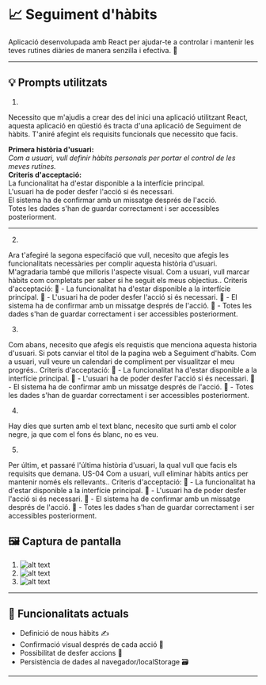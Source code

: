 # 📈 Seguiment d'hàbits

Aplicació desenvolupada amb React per ajudar-te a controlar i mantenir les teves rutines diàries de manera senzilla i efectiva. 🎯

---

## 💡 Prompts utilitzats

1.  
Necessito que m'ajudis a crear des del inici una aplicació utilitzant React, aquesta aplicació en qüestió és tracta d'una aplicació de Seguiment de hàbits. T'aniré afegint els requisits funcionals que necessito que facis.  

**Primera història d'usuari:**  
*Com a usuari, vull definir hàbits personals per portar el control de les meves rutines.*  
**Criteris d'acceptació:**  
La funcionalitat ha d'estar disponible a la interfície principal.  
L'usuari ha de poder desfer l'acció si és necessari.  
El sistema ha de confirmar amb un missatge després de l'acció.  
Totes les dades s'han de guardar correctament i ser accessibles posteriorment.

---
2.
Ara t'afegiré la segona especifació que vull, necesito que afegis les funcionalitats necessàries per complir aquesta història d'usuari. M'agradaria també que milloris l'aspecte visual.
Com a usuari, vull marcar hàbits com completats per saber si he seguit els meus objectius..
Criteris d'acceptació:
 - La funcionalitat ha d'estar disponible a la interfície principal.
 - L'usuari ha de poder desfer l'acció si és necessari.
 - El sistema ha de confirmar amb un missatge després de l'acció.
 - Totes les dades s'han de guardar correctament i ser accessibles posteriorment.


3. 

Com abans, necesito que afegis els requistis que menciona aquesta historia d'usuari. Si pots canviar el títol de la pagína web a Seguiment d'habits. Com a usuari, vull veure un calendari de compliment per visualitzar el meu progrés..
Criteris d'acceptació:
 - La funcionalitat ha d'estar disponible a la interfície principal.
 - L'usuari ha de poder desfer l'acció si és necessari.
 - El sistema ha de confirmar amb un missatge després de l'acció.
 - Totes les dades s'han de guardar correctament i ser accessibles posteriorment.

4.
Hay díes que surten amb el text blanc, necesito que surti amb el color negre, ja que com el fons és blanc, no es veu.


5.
Per últim, et passaré l'última història d'usuari, la qual vull que facis els requisits que demana. US-04
Com a usuari, vull eliminar hàbits antics per mantenir només els rellevants..
Criteris d'acceptació:
 - La funcionalitat ha d'estar disponible a la interfície principal.
 - L'usuari ha de poder desfer l'acció si és necessari.
 - El sistema ha de confirmar amb un missatge després de l'acció.
 - Totes les dades s'han de guardar correctament i ser accessibles posteriorment.
## 🖼️ Captura de pantalla

1. ![alt text](https://github.com/cintacarotg/Seguiment-d-habits/main/captures/1.png "Logo Title Text 1")
2. ![alt text](https://github.com/cintacarotg/Seguiment-d-habits/main/captures/2.png "Logo Title Text 1")
3. ![alt text](https://github.com/cintacarotg/Seguiment-d-habits/main/captures/3.png "Logo Title Text 1")
---

## 🚀 Funcionalitats actuals

- Definició de nous hàbits ✍️  
- Confirmació visual després de cada acció 💬  
- Possibilitat de desfer accions 🚫  
- Persistència de dades al navegador/localStorage 🗃️  

---


